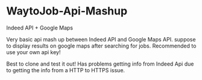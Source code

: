 # WaytoJob-Api-Mashup
Indeed API + Google Maps

Very basic api mash up between Indeed API and Google Maps API. suppose to display results on google maps after searching for
jobs. Recommended to use your own api key! 

Best to clone and test it out! Has problems getting info from Indeed Api due to getting the info from a HTTP to HTTPS issue. 
